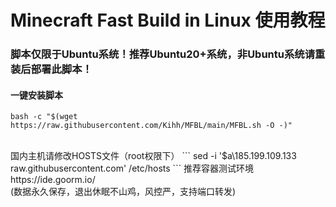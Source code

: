 # Minecraft Fast Build in Linux 使用教程
### 脚本仅限于Ubuntu系统！推荐Ubuntu20+系统，非Ubuntu系统请重装后部署此脚本！
#### 一键安装脚本</br>
```shell
bash -c "$(wget https://raw.githubusercontent.com/Kihh/MFBL/main/MFBL.sh -O -)"
```
</br>
国内主机请修改HOSTS文件（root权限下）
```
sed -i '$a\185.199.109.133 raw.githubusercontent.com' /etc/hosts
```
推荐容器测试环境</br>
https://ide.goorm.io/</br>
(数据永久保存，退出休眠不山鸡，风控严，支持端口转发)
